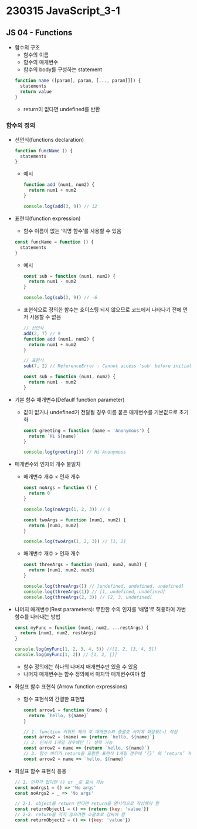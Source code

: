 # 230315 JavaScript_3-1

## JS 04 - Functions

- 함수의 구조
  - 함수의 이름
  - 함수의 매개변수
  - 함수의 body를 구성하는 statement
  ```js
  function name ([param[, param, [..., param]]]) {
    statements
    return value
  }
  ```
  - return이 없다면 undefined를 반환

### 함수의 정의
- 선언식(functions declaration)
  ```js
  function funcName () {
    statements
  }
  ```
  - 예시
    ```js
    function add (num1, num2) {
      return num1 + num2
    }

    console.log(add(3, 9)) // 12
    ```
- 표현식(function expression)
  - 함수 이름이 없는 ‘익명 함수’를 사용할 수 있음
  ```js
  const funcName = function () {
    statements
  }
  ```
  - 예시
    ```js
    const sub = function (num1, num2) {
      return num1 - num2
    }

    console.log(sub(3, 9)) // -6
    ```
  - 표현식으로 정의한 함수는 호이스팅 되지 않으므로 코드에서 나타나기 전에 먼저 사용할 수 없음
    ```js
    // 선언식
    add(2, 7) // 9
    function add (num1, num2) {
      return num1 + num2
    }

    // 표현식
    sub(7, 2) // ReferenceError : Cannot access 'sub' before initialization

    const sub = function (num1, num2) {
      return num1 - num2
    }
    ```
- 기본 함수 매개변수(Defaulf function parameter)
  - 값이 없거나 undefined가 전달될 경우 이름 붙은 매개변수를 기본값으로 초기화
    ```js
    const greeting = function (name = 'Anonymous') {
      return `Hi ${name}`
    }
    
    console.log(greeting()) // Hi Anonymous
    ```
- 매개변수와 인자의 개수 불일치
  - 매개변수 개수 < 인자 개수
    ```js
    const noArgs = function () {
      return 0
    }

    console.log(noArgs(1, 2, 3)) // 0

    const twoArgs = function (num1, num2) {
      return [num1, num2]
    }

    console.log(twoArgs(1, 2, 3)) // [1, 2]
    ```
  - 매개변수 개수 > 인자 개수
    ```js
    const threeArgs = function (num1, num2, num3) {
      return [num1, num2, num3]
    }

    console.log(threeArgs()) // [undefined, undefined, undefined]
    console.log(threeArgs(1)) // [1, undefined, undefined]
    console.log(threeArgs(2, 3)) // [2, 3, undefined]
    ```
- 나머지 매개변수(Rest parameters): 무한한 수의 인자를 ‘배열’로 허용하여 가변 함수를 나타내는 방법   
  ```js
  const myFunc = function (num1, num2, ...restArgs) {
    return [num1, num2, restArgs]
  }
  
  console.log(myFunc(1, 2, 3, 4, 5)) //[1, 2, [3, 4, 5]]
  console.log(myFunc(1, 2)) // [1, 2, []]
  ```
  - 함수 정의에는 하나의 나머지 매개변수만 있을 수 있음
  - 나머지 매개변수는 함수 정의에서 마지막 매개변수여야 함

- 화살표 함수 표현식 (Arrow function expressions)
  - 함수 표현식의 간결한 표현법
    ```js
    const arrow1 = function (name) {
      return `hello, ${name}`
    }

    // 1. function 키워드 제거 후 매개변수와 중괄호 사이에 화살표(⇒) 작성
    const arrow2 = (name) => {return `hello, ${name}`}
    // 2. 인자가 1개일 경우에만 () 생략 가능
    const arrow2 = name => {return `hello, ${name}`}
    // 3. 함수 바디가 return을 포함한 표현식 1개일 경우에 ‘{}’ 와 ‘return’ 제거 가능
    const arrow2 = name => `hello, ${name}`
    ```
- 화살표 함수 표현식 응용
  ```js
  // 1. 인자가 없다면 () or _로 표시 가능
  const noArgs1 = () => 'No args'
  const noArgs2 = _ => 'No args'

  // 2-1. object를 return 한다면 return을 명시적으로 작성해야 함
  const returnObject1 = () => {return {key: 'value'}}
  // 2-2. return을 적지 않으려면 소괄호로 감싸야 함
  const returnObject2 = () => ({key: 'value'})
  ```